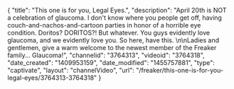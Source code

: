 {
    "title": "This one is for you, Legal Eyes.",
    "description": "April 20th is NOT a celebration of glaucoma. I don't know where you people get off, having couch-and-nachos-and-cartoon parties in honor of a horrible eye condition. Doritos? DORITOS?! But whatever. You guys evidently love glaucoma, and we evidently love you. So here, have this. \n\nLadies and gentlemen, give a warm welcome to the newest member of the Freaker family... Glaucoma!",
    "channelid": "3764313",
    "videoid": "3764318",
    "date_created": "1409953159",
    "date_modified": "1455757881",
    "type": "captivate",
    "layout": "channelVideo",
    "url": "\/freaker\/this-one-is-for-you-legal-eyes\/3764313-3764318"
}